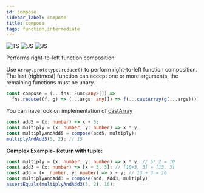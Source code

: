 ```yaml
---
id: compose
sidebar_label: compose
title: compose
tags: function,intermediate
---
```


![TS](https://img.shields.io/badge/supports-typescript-blue.svg?style=flat-square)
![JS](https://img.shields.io/badge/supports-javascript-yellow.svg?style=flat-square)
![JS](https://img.shields.io/badge/supports-deno-green.svg?style=flat-square)

Performs right-to-left function composition.

Use `Array.prototype.reduce()` to perform right-to-left function composition.
The last (rightmost) function can accept one or more arguments; the remaining functions must be unary.

```ts
const compose = (...fns: Func<any>[]) =>
  fns.reduce((f, g) => (...args: any[]) => f(...castArray(g(...args))));
```

You can have look on implementation of [castArray](/castArray)

```ts
const add5 = (x: number) => x + 5;
const multiply = (x: number, y: number) => x * y;
const multiplyAndAdd5 = compose(add5, multiply);
multiplyAndAdd5(5, 2); // 15
```

**Complex Example- Return with tuple:**

```ts
const multiply = (x: number, y: number) => x * y; // 5* 2 = 10
const add3 = (x: number) => [x + 3, 3]; // [10+3, 3] = [13, 3]
const add = (x: number, y: number) => x + y; // 13 + 3 = 16
const multiplyAndAdd3 = compose(add, add3, multiply);
assertEquals(multiplyAndAdd3(5, 2), 16);
```
